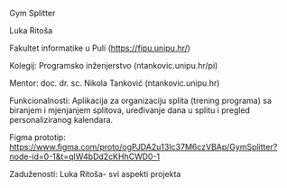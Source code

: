 Gym Splitter

Luka Ritoša

Fakultet informatike u Puli (https://fipu.unipu.hr/)

Kolegij: Programsko inženjerstvo (ntankovic.unipu.hr/pi)

Mentor: doc. dr. sc. Nikola Tanković (ntankovic.unipu.hr)

Funkcionalnosti: Aplikacija za organizaciju splita (trening programa) sa biranjem i mjenjanjem splitova, uređivanje dana u splitu i pregled personaliziranog kalendara.

Figma prototip: https://www.figma.com/proto/ogPJDA2u13Ic37M6czVBAp/GymSplitter?node-id=0-1&t=qIW4bDd2cKHhCWD0-1

Zaduženosti: Luka Ritoša- svi aspekti projekta
